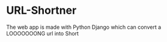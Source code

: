 # URL-Shortner

The web app is made with Python Django which can convert a LOOOOOOONG url into Short
